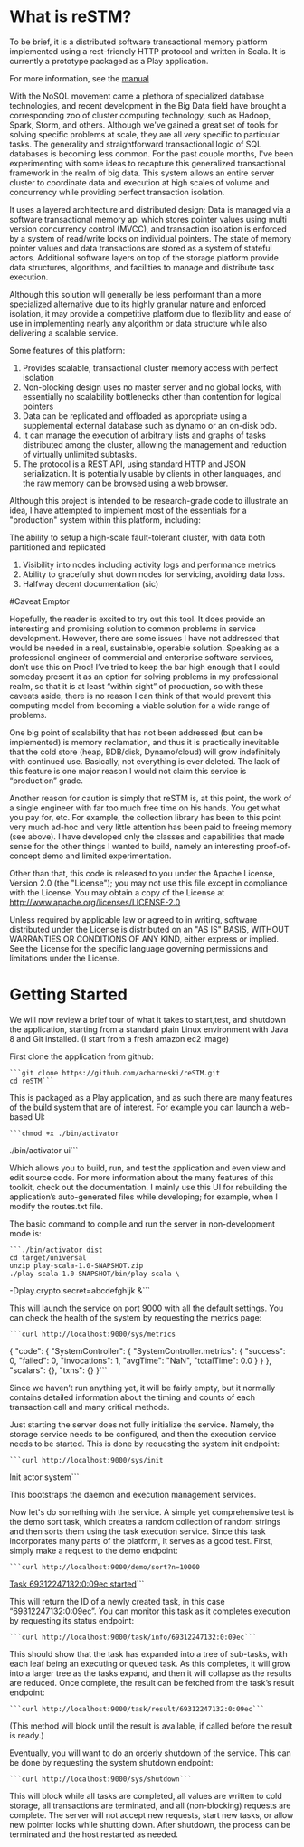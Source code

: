 # What is reSTM?

To be brief, it is a distributed software transactional memory platform implemented using a rest-friendly HTTP protocol and written in Scala. It is currently a prototype packaged as a Play application. 

For more information, see the [manual](https://docs.google.com/document/d/1NrdFnJWqWfGVvwKLG-WNrsNLir7hp6XkRl5LJFq5sFE/edit?usp=sharing)

With the NoSQL movement came a plethora of specialized database technologies, and recent development in the Big Data field have brought a corresponding zoo of cluster computing technology, such as Hadoop, Spark, Storm, and others. Although we've gained a great set of tools for solving specific problems at scale, they are all very specific to particular tasks. The generality and straightforward transactional logic of SQL databases is becoming less common. For the past couple months, I've been experimenting with some ideas to recapture this generalized transactional framework in the realm of big data. This system allows an entire server cluster to coordinate data and execution at high scales of volume and concurrency while providing perfect transaction isolation. 

It uses a layered architecture and distributed design; Data is managed via a software transactional memory api which stores pointer values using multi version concurrency control (MVCC), and transaction isolation is enforced by a system of read/write locks on individual pointers. The state of memory pointer values and data transactions are stored as a system of stateful actors. Additional software layers on top of the storage platform provide data structures, algorithms, and facilities to manage and distribute task execution.

Although this solution will generally be less performant than a more specialized alternative due to its highly granular nature and enforced isolation, it may provide a competitive platform due to flexibility and ease of use in implementing nearly any algorithm or data structure while also delivering a scalable service.

Some features of this platform:
1. Provides scalable, transactional cluster memory access with perfect isolation
1. Non-blocking design uses no master server and no global locks, with essentially no scalability bottlenecks other than contention for logical pointers
1. Data can be replicated and offloaded as appropriate using a supplemental external database such as dynamo or an on-disk bdb.
1. It can manage the execution of arbitrary lists and graphs of tasks distributed among the cluster, allowing the management and reduction of virtually unlimited subtasks.
1. The protocol is a REST API, using standard HTTP and JSON serialization. It is potentially usable by clients in other languages, and the raw memory can be browsed using a web browser.

Although this project is intended to be research-grade code to illustrate an idea, I have attempted to implement most of the essentials for a "production" system within this platform, including:

The ability to setup a high-scale fault-tolerant cluster, with data both partitioned and replicated
1. Visibility into nodes including activity logs and performance metrics
1. Ability to gracefully shut down nodes for servicing, avoiding data loss.
1. Halfway decent documentation (sic)

#Caveat Emptor

Hopefully, the reader is excited to try out this tool. It does provide an interesting and promising solution to common problems in service development. However, there are some issues I have not addressed that would be needed in a real, sustainable, operable solution. Speaking as a professional engineer of commercial and enterprise software services, don’t use this on Prod! I’ve tried to keep the bar high enough that I could someday present it as an option for solving problems in my professional realm, so that it is at least “within sight” of production, so with these caveats aside, there is no reason I can think of that would prevent this computing model from becoming a viable solution for a wide range of problems.

One big point of scalability that has not been addressed (but can be implemented) is memory reclamation, and thus it is practically inevitable that the cold store (heap, BDB/disk, Dynamo/cloud) will grow indefinitely with continued use. Basically, not everything is ever deleted. The lack of this feature is one major reason I would not claim this service is “production” grade.

Another reason for caution is simply that reSTM is, at this point, the work of a single engineer with far too much free time on his hands. You get what you pay for, etc. For example, the collection library has been to this point very much ad-hoc and very little attention has been paid to freeing memory (see above). I have developed only the classes and capabilities that made sense for the other things I wanted to build, namely an interesting proof-of-concept demo and limited experimentation.

Other than that, this code is released to you under the Apache License, Version 2.0 (the "License"); you may not use this file except in compliance with the License.  You may obtain a copy of the License at http://www.apache.org/licenses/LICENSE-2.0

Unless required by applicable law or agreed to in writing, software distributed under the License is distributed on an "AS IS" BASIS, WITHOUT WARRANTIES OR CONDITIONS OF ANY KIND, either express or implied.  See the License for the specific language governing permissions and limitations under the License.

# Getting Started

We will now review a brief tour of what it takes to start,test, and shutdown the application, starting from a standard plain Linux environment with Java 8 and Git installed. (I start from a fresh amazon ec2 image)

First clone the application from github:

	```git clone https://github.com/acharneski/reSTM.git
	cd reSTM```
	

This is packaged as a Play application, and as such there are many features of the build system that are of interest. For example you can launch a web-based UI:

	```chmod +x ./bin/activator
 ./bin/activator ui```

Which allows you to build, run, and test the application and even view and edit source code. For more information about the many features of this toolkit, check out the documentation. I mainly use this UI for rebuilding the application’s auto-generated files while developing; for example, when I modify the routes.txt file. 

The basic command to compile and run the server in non-development mode is:

	```./bin/activator dist
	cd target/universal
	unzip play-scala-1.0-SNAPSHOT.zip
	./play-scala-1.0-SNAPSHOT/bin/play-scala \
  -Dplay.crypto.secret=abcdefghijk &```

This will launch the service on port 9000 with all the default settings. You can check the health of the system by requesting the metrics page:

	```curl http://localhost:9000/sys/metrics
{
  "code": {
    "SystemController": {
      "SystemController.metrics": {
        "success": 0,
        "failed": 0,
        "invocations": 1,
        "avgTime": "NaN",
        "totalTime": 0.0
      }
    }
  },
  "scalars": {},
  "txns": {}
}```

Since we haven’t run anything yet, it will be fairly empty, but it normally contains detailed information about the timing and counts of each transaction call and many critical methods.

Just starting the server does not fully initialize the service. Namely, the storage service needs to be configured, and then the execution service needs to be started. This is done by requesting the system init endpoint:

	```curl http://localhost:9000/sys/init
Init actor system```

This bootstraps the daemon and execution management services.

Now let's do something with the service. A simple yet comprehensive test is the demo sort task, which creates a random collection of random strings and then sorts them using the task execution service. Since this task incorporates many parts of the platform, it serves as a good test. First, simply make a request to the demo endpoint:

	```curl http://localhost:9000/demo/sort?n=10000 
<html><body><a href="/task/result/69312247132:0:09ec">Task 69312247132:0:09ec started</a></body></html>```

This will return the ID of a newly created task, in this case “69312247132:0:09ec”. You can monitor this task as it completes execution by requesting its status endpoint:

	```curl http://localhost:9000/task/info/69312247132:0:09ec```

This should show that the task has expanded into a tree of sub-tasks, with each leaf being an executing or queued task. As this completes, it will grow into a larger tree as the tasks expand, and then it will collapse as the results are reduced. Once complete, the result can be fetched from the task’s result endpoint:

	```curl http://localhost:9000/task/result/69312247132:0:09ec```

(This method will block until the result is available, if called before the result is ready.)

Eventually, you will want to do an orderly shutdown of the service. This can be done by requesting the system shutdown endpoint:

	```curl http://localhost:9000/sys/shutdown```

This will block while all tasks are completed, all values are written to cold storage, all transactions are terminated, and all (non-blocking) requests are complete. The server will not accept new requests, start new tasks, or allow new pointer locks while shutting down. After shutdown, the process can be terminated and the host restarted as needed.
